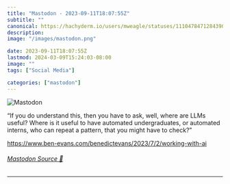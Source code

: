 ```yaml
---
title: "Mastodon - 2023-09-11T18:07:55Z"
subtitle: ""
canonical: https://hachyderm.io/users/mweagle/statuses/111047847128439029
description:
image: "/images/mastodon.png"

date: 2023-09-11T18:07:55Z
lastmod: 2024-03-09T15:24:03-08:00
image: ""
tags: ["Social Media"]

categories: ["mastodon"]
---
```

![Mastodon](/images/mastodon.png)

<p>“If you do understand this, then you have to ask, well, where are LLMs useful? Where is it useful to have automated undergraduates, or automated interns, who can repeat a pattern, that you might have to check?”</p><p><a href="https://www.ben-evans.com/benedictevans/2023/7/2/working-with-ai" target="_blank" rel="nofollow noopener noreferrer" translate="no"><span class="invisible">https://www.</span><span class="ellipsis">ben-evans.com/benedictevans/20</span><span class="invisible">23/7/2/working-with-ai</span></a></p>


###### [Mastodon Source 🐘](https://hachyderm.io/@mweagle/111047847128439029)

___
